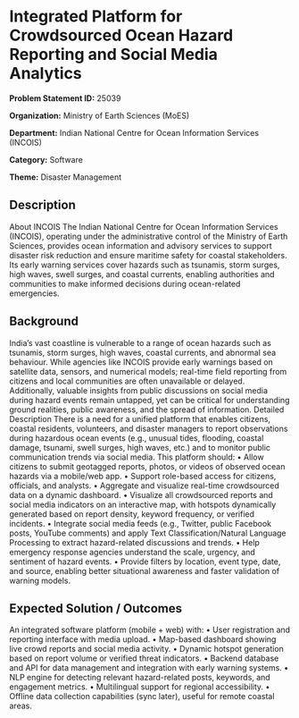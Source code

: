 # Integrated Platform for Crowdsourced Ocean Hazard Reporting and Social Media Analytics

**Problem Statement ID:** 25039

**Organization:** Ministry of Earth Sciences (MoES)

**Department:** Indian National Centre for Ocean Information Services (INCOIS)

**Category:** Software

**Theme:** Disaster Management

## Description

About INCOIS The Indian National Centre for Ocean Information Services (INCOIS), operating under the administrative control of the Ministry of Earth Sciences, provides ocean information and advisory services to support disaster risk reduction and ensure maritime safety for coastal stakeholders. Its early warning services cover hazards such as tsunamis, storm surges, high waves, swell surges, and coastal currents, enabling authorities and communities to make informed decisions during ocean-related emergencies.

## Background

India’s vast coastline is vulnerable to a range of ocean hazards such as tsunamis, storm surges, high waves, coastal currents, and abnormal sea behaviour. While agencies like INCOIS provide early warnings based on satellite data, sensors, and numerical models; real-time field reporting from citizens and local communities are often unavailable or delayed. Additionally, valuable insights from public discussions on social media during hazard events remain untapped, yet can be critical for understanding ground realities, public awareness, and the spread of information. Detailed Description There is a need for a unified platform that enables citizens, coastal residents, volunteers, and disaster managers to report observations during hazardous ocean events (e.g., unusual tides, flooding, coastal damage, tsunami, swell surges, high waves, etc.) and to monitor public communication trends via social media. This platform should: • Allow citizens to submit geotagged reports, photos, or videos of observed ocean hazards via a mobile/web app. • Support role-based access for citizens, officials, and analysts. • Aggregate and visualize real-time crowdsourced data on a dynamic dashboard. • Visualize all crowdsourced reports and social media indicators on an interactive map, with hotspots dynamically generated based on report density, keyword frequency, or verified incidents. • Integrate social media feeds (e.g., Twitter, public Facebook posts, YouTube comments) and apply Text Classification/Natural Language Processing to extract hazard-related discussions and trends. • Help emergency response agencies understand the scale, urgency, and sentiment of hazard events. • Provide filters by location, event type, date, and source, enabling better situational awareness and faster validation of warning models.

## Expected Solution / Outcomes

An integrated software platform (mobile + web) with: • User registration and reporting interface with media upload. • Map-based dashboard showing live crowd reports and social media activity. • Dynamic hotspot generation based on report volume or verified threat indicators. • Backend database and API for data management and integration with early warning systems. • NLP engine for detecting relevant hazard-related posts, keywords, and engagement metrics. • Multilingual support for regional accessibility. • Offline data collection capabilities (sync later), useful for remote coastal areas.

